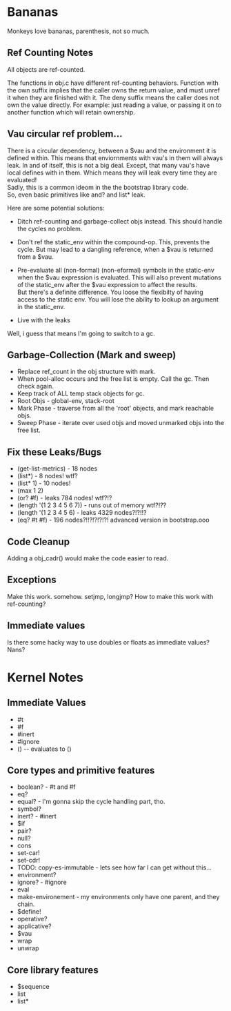 Bananas
===================

Monkeys love bananas, parenthesis, not so much.


Ref Counting Notes
--------------------
All objects are ref-counted.

The functions in obj.c have different ref-counting behaviors.
Function with the own suffix implies that the caller owns the return value, 
and must unref it when they are finished with it.
The deny suffix means the caller does not own the value directly. 
For example: just reading a value, or passing it on to another function which 
will retain ownership.

Vau circular ref problem...
-----------------------------
There is a circular dependency, between a $vau and the environment it is defined within.
This means that enviornments with vau's in them will always leak.
In and of itself, this is not a big deal.  Except, that many vau's have local defines with in them.
Which means they will leak every time they are evaluated!  
Sadly, this is a common ideom in the the bootstrap library code.  
So, even basic primitives like and? and list* leak.

Here are some potential solutions:

  * Ditch ref-counting and garbage-collect objs instead.  This should handle
    the cycles no problem.
    
  * Don't ref the static_env within the compound-op.  This, prevents the cycle.
    But may lead to a dangling reference, when a $vau is returned from a $vau.
    
  * Pre-evaluate all (non-formal) (non-eformal) symbols in the static-env when
    the $vau expression is evaluated.  This will also prevent mutations of the static_env
    after the $vau expression to affect the results.  
    But there's a definite difference. You loose the flexibilty of having access to the
    static env. You will lose the ability to lookup an argument in the static_env.

  * Live with the leaks
  
Well, i guess that means I'm going to switch to a gc.

Garbage-Collection (Mark and sweep)
----------------------
* Replace ref_count in the obj structure with mark.
* When pool-alloc occurs and the free list is empty. Call the gc. Then check again.
* Keep track of ALL temp stack objects for gc.
* Root Objs - global-env, stack-root
* Mark Phase - traverse from all the 'root' objects, and mark reachable objs.
* Sweep Phase - iterate over used objs and moved unmarked objs into the free list.

Fix these Leaks/Bugs
-----------------
* (get-list-metrics) - 18 nodes
* (list*) - 8 nodes! wtf?
* (list* 1) - 10 nodes!
* (max 1 2)
* (or? #f) - leaks 784 nodes! wtf?!?
* (length '(1 2 3 4 5 6 7))  - runs out of memory wtf?!??
* (length '(1 2 3 4 5 6) - leaks 4329 nodes?!?!!?
* (eq? #t #f) - 196 nodes?!!?!?!?!?!  advanced version in bootstrap.ooo

Code Cleanup
----------------
Adding a obj_cadr() would make the code easier to read.

Exceptions
----------------
Make this work. somehow. setjmp, longjmp?
How to make this work with ref-counting?

Immediate values
-------------------
Is there some hacky way to use doubles or floats as immediate values?  Nans?

Kernel Notes
====================

Immediate Values
--------------------
* #t
* #f
* #inert
* #ignore 
* ()  -- evaluates to ()

Core types and primitive features
------------------------------------
* boolean? - #t and #f
* eq?
* equal? - I'm gonna skip the cycle handling part, tho.
* symbol?
* inert? - #inert
* $if
* pair?
* null?
* cons
* set-car!
* set-cdr!
* TODO: copy-es-immutable - lets see how far I can get without this...
* environment?
* ignore? - #ignore
* eval
* make-environement - my environments only have one parent, and they chain.
* $define!
* operative?
* applicative?
* $vau
* wrap
* unwrap

Core library features
------------------------------
* $sequence
* list
* list*
